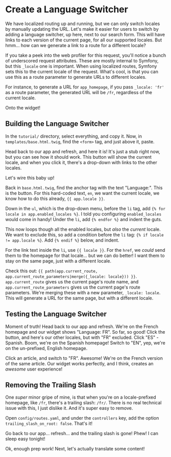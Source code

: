 # Create a Language Switcher

We have localized routing up and running, but we can only switch locales
by manually updating the URL. Let's make it easier for users to switch
by adding a language switcher, up here, next to our search form. This will
have links to each version of the current page, for all our supported
locales. But hmm... how can we generate a link to a route for a different
locale?

If you take a peek into the web profiler for this request, you'll notice a bunch of
underscored request attributes. These are mostly internal to Symfony, but this
`_locale` one is important. When using localized routes, Symfony sets this
to the current locale of the request. What's cool, is that you can use this
as a route parameter to generate URLs to different locales.

For instance, to generate a URL for `app_homepage`, if you pass `_locale: 'fr'`
as a route parameter, the generated URL will be `/fr`, regardless of the
current locale.

Onto the widget!

## Building the Language Switcher

In the `tutorial/` directory, select everything, and copy it. Now, in
`templates/base.html.twig`, find the `<form>` tag, and just above it,
paste.

Head back to our app and refresh, and here it is! It's just a stub right now,
but you can see how it should work. This button will show the current locale,
and when you click it, there's a drop-down with links to the other locales.

Let's wire this baby up!

Back in `base.html.twig`, find the anchor tag with the text "Language:". This
is the button. For this hard-coded text, `en`, we want the current locale,
we know how to do this already, `{{ app.locale }}`.

Down in the `ul`, which is the drop-down menu, before the `li` tag, add
`{% for locale in app.enabled_locales %}`. I told you configuring `enabled_locales`
would come in handy! Under the `li`, add `{% endfor %}` and indent the guts.

This now loops though all the enabled locales, but *also* the *current* locale.
We want to exclude this, so add a condition before the `li` tag:
`{% if locale != app.locale %}`. Add `{% endif %}` below, and indent.

For the link text inside the `li`, use `{{ locale }}`. For the `href`, we
*could* send them to the homepage for that locale... but we can do
better! I want them to stay on the same page, just with a different locale.

Check this out:
`{{ path(app.current_route, app.current_route_parameters|merge({_locale: locale})) }}`.
`app.current_route` gives us the current page's route name, and
`app.current_route_parameters` gives us the current page's route parameters.
We're merging these with a new parameter, `_locale: locale`. This will
generate a URL for the same page, but with a different locale.

## Testing the Language Switcher

Moment of truth! Head back to our app and refresh. We're on the French
homepage and our widget shows "Language: FR". So far, so good! Click
the button, and here's our other locales, but with "FR" excluded. Click
"ES" - Spanish. Boom, we're on the Spanish homepage! Switch to
"EN", yep, we're on the un-prefixed, English homepage.

Click an article, and switch to "FR". Awesome! We're on the French version
of the same article. Our widget works perfectly, and I think, creates an
*awesome* user experience!

## Removing the Trailing Slash

One *super* minor gripe of mine, is that when you're on a locale-prefixed
homepage, like `/fr`, there's a trailing slash: `/fr/`. There is no real
technical issue with this, I just dislike it. And it's super easy to
remove.

Open `config/routes.yaml`, and under the `controllers` key, add the option
`trailing_slash_on_root: false`. That's it!

Go back to our app... refresh... and the trailing slash is gone! Phew!
I can sleep easy tonight!

Ok, enough prep work! Next, let's actually translate some content!
